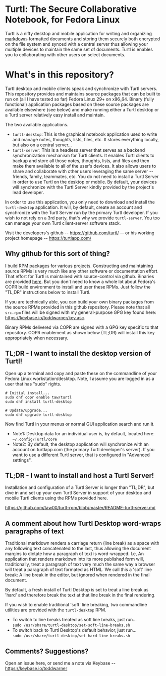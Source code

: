 # Turtl: The Secure Collaborative Notebook, for Fedora Linux

Turtl is a nifty desktop and mobile application for writing and organizing
[markdown](https://en.wikipedia.org/wiki/Markdown)-formatted documents and
storing them securely both encrypted on the file system and synced with a
central server thus allowing your multiple devices to maintain the same set of
documents. Turtl is enables you to collaborating with other users on select
documents.

# What's in this repository?

Turtl desktop and mobile clients speak and synchronize with Turtl servers. This
repository provides and maintains source packages that can be built to run on
(all I have tested so far) Fedora Linux 29+ on x86_64. Binary (fully
functional) application packages based on these source packages are available
elsewhere (see below) and make running either a Turtl desktop or a Turtl server
relatively easy install and maintain.

The two available applications.

- `turtl-desktop`: This is the graphical notebook application used to write and
  manage notes, thoughts, lists, files, etc. It stores everything locally, but
  also on a central server...
- `turtl-server`: This is a headless server that serves as a backend
  synchronization mechanism for Turtl clients. It enables Turtl clients to
  backup and store all those notes, thoughts, lists, and files and then make them
  available to all of the user's devices. It also allows users to share and
  collaborate with other users leveraging the same server -- friends, family,
  teammates, etc. You do not need to install a Turtl Server in order to use Turtl
  on the desktop or mobile. By default, your devices will synchronize with the
  Turtl Server kindly provided by the project's lead developer.

In order to use this application, you only need to download and install the
`turtl-desktop` application. It will, by default, create an account and
synchronize with the Turtl Server run by the primary Turtl developer. If you
wish to not rely on a 3rd party, that's why we provide `turtl-server`. You too
can manage your own Turtl client-server software stack.

Visit the developers's github -- https://github.com/turtl/ -- or his working
project homepage -- https://turtlapp.com/

## Why github for this sort of thing?

I build RPM packages for various projects. Constructing and maintaining source
RPMs is very much like any other software or documentation effort. That effort
for Turtl is maintained with source-control via github. Binaries are provided
[here](https://copr.fedorainfracloud.org/coprs/taw/turtl/). But you don't need
to know a whole lot about Fedora's COPR build environment to install and user
these RPMs. Just follow the "TL;DR" instructions below to install Turtl.

If you are technically able, you can build your own binary packages from the
source RPMs provided in this github repository. Please note that all `src.rpm`
files will be signed with my general-purpose GPG key found here:
<https://keybase.io/toddwarner/key.asc>.

Binary RPMs delivered via COPR are signed with a GPG key specific to that
repository. COPR enablement as shown below (TL;DR) will install this key
appropriately when necessary.

## TL;DR - I want to install the desktop version of Turtl!

Open up a terminal and copy and paste these on the commandline of your Fedora
Linux workstation/desktop. Note, I assume you are logged in as a user that has
"sudo" rights.

```
# Initial install...
sudo dnf copr enable taw/turtl
sudo dnf install turtl-desktop
```

```
# Update/upgrade...
sudo dnf upgrade turtl-desktop
```

Now find Turtl in your menus or normal GUI application search and run it.

* Note1: Desktop data for an individual user is, by default, located here:
  `~/.config/Turtl/core`
* Note2: By default, the desktop application will synchronize with an account
  on turtlapp.com (the primary Turtl developer's server). If you want to use a
  different Turtl server, that is configured in "Advanced settings".

## TL;DR - I want to install and host a Turtl Server!

Installation and configuration of a Turtl Server is longer than "TL;DR", but
dive in and set up your own Turtl Server in support of your desktop and mobile
Turtl clients using the RPMs provided here.

<https://github.com/taw00/turtl-rpm/blob/master/README-turtl-server.md>

## A comment about how Turtl Desktop word-wraps paragraphs of text

Traditional markdown renders a carriage return (line break) as a space with any
following text concatenated to the last, thus allowing the document margins to
dictate how a paragraph of text is word-wrapped. I.e, An application that
renders markdown into its more published form will, traditionally, treat a
paragraph of text very much the same way a browser will treat a paragraph of
text formated as HTML. We call this a 'soft' line break: A line break in the
editor, but ignored when rendered in the final document.

By default, a fresh install of Turtl Desktop is set to treat a line break as
'hard' and therefore break the text at that line break in the final rendering.

If you wish to enable traditional 'soft' line breaking, two commandline
utilities are provided with the `turtl-desktop` RPM.

* To switch to line breaks treated as soft line breaks, just run...  
  `sudo /usr/share/turtl-desktop/set-soft-line-breaks.sh`
* To switch back to Turtl Desktop's default behavior, just run...  
  `sudo /usr/share/turtl-desktop/set-hard-line-breaks.sh`

## Comments? Suggestions?
Open an issue here, or send me a note via Keybase -- https://keybase.io/toddwarner
